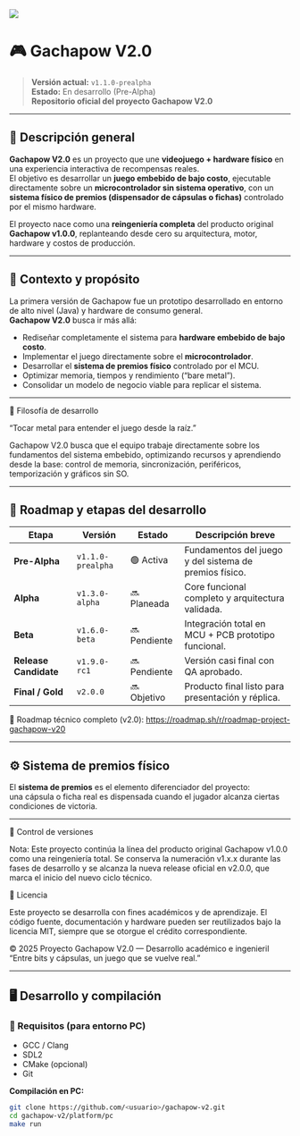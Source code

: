 <img src="https://i.imgur.com/KxW5kAj.png">

# 🎮 Gachapow V2.0

> **Versión actual:** `v1.1.0-prealpha`  
> **Estado:** En desarrollo (Pre-Alpha)  
> **Repositorio oficial del proyecto Gachapow V2.0**

---

## 📘 Descripción general

**Gachapow V2.0** es un proyecto que une **videojuego + hardware físico** en una experiencia interactiva de recompensas reales.  
El objetivo es desarrollar un **juego embebido de bajo costo**, ejecutable directamente sobre un **microcontrolador sin sistema operativo**, con un **sistema físico de premios (dispensador de cápsulas o fichas)** controlado por el mismo hardware.

El proyecto nace como una **reingeniería completa** del producto original **Gachapow v1.0.0**, replanteando desde cero su arquitectura, motor, hardware y costos de producción.

---

## 🧭 Contexto y propósito

La primera versión de Gachapow fue un prototipo desarrollado en entorno de alto nivel (Java) y hardware de consumo general.  
**Gachapow V2.0** busca ir más allá:
- Rediseñar completamente el sistema para **hardware embebido de bajo costo**.  
- Implementar el juego directamente sobre el **microcontrolador**.  
- Desarrollar el **sistema de premios físico** controlado por el MCU.  
- Optimizar memoria, tiempos y rendimiento (“bare metal”).  
- Consolidar un modelo de negocio viable para replicar el sistema.

---

🧠 Filosofía de desarrollo

“Tocar metal para entender el juego desde la raíz.”

Gachapow V2.0 busca que el equipo trabaje directamente sobre los fundamentos del sistema embebido, optimizando recursos y aprendiendo desde la base:
control de memoria, sincronización, periféricos, temporización y gráficos sin SO.

---

## 🧩 Roadmap y etapas del desarrollo

| Etapa | Versión | Estado | Descripción breve |
|--------|----------|---------|--------------------|
| **Pre-Alpha** | `v1.1.0-prealpha` | 🟢 Activa | Fundamentos del juego y del sistema de premios físico. |
| **Alpha** | `v1.3.0-alpha` | 🔜 Planeada | Core funcional completo y arquitectura validada. |
| **Beta** | `v1.6.0-beta` | 🔜 Pendiente | Integración total en MCU + PCB prototipo funcional. |
| **Release Candidate** | `v1.9.0-rc1` | 🔜 Pendiente | Versión casi final con QA aprobado. |
| **Final / Gold** | `v2.0.0` | 🔜 Objetivo | Producto final listo para presentación y réplica. |

📘 Roadmap técnico completo (v2.0): https://roadmap.sh/r/roadmap-project-gachapow-v20

---

## ⚙️ Sistema de premios físico

El **sistema de premios** es el elemento diferenciador del proyecto:  
una cápsula o ficha real es dispensada cuando el jugador alcanza ciertas condiciones de victoria.

---

🧾 Control de versiones

Nota:
Este proyecto continúa la línea del producto original Gachapow v1.0.0 como una reingeniería total.
Se conserva la numeración v1.x.x durante las fases de desarrollo y se alcanza la nueva release oficial en v2.0.0, que marca el inicio del nuevo ciclo técnico.

📜 Licencia

Este proyecto se desarrolla con fines académicos y de aprendizaje.
El código fuente, documentación y hardware pueden ser reutilizados bajo la licencia MIT, siempre que se otorgue el crédito correspondiente.

© 2025 Proyecto Gachapow V2.0 — Desarrollo académico e ingenieril
“Entre bits y cápsulas, un juego que se vuelve real.”

---

## 🖥️ Desarrollo y compilación

### 🔹 Requisitos (para entorno PC)
- GCC / Clang  
- SDL2  
- CMake (opcional)  
- Git

**Compilación en PC:**
```bash
git clone https://github.com/<usuario>/gachapow-v2.git
cd gachapow-v2/platform/pc
make run


